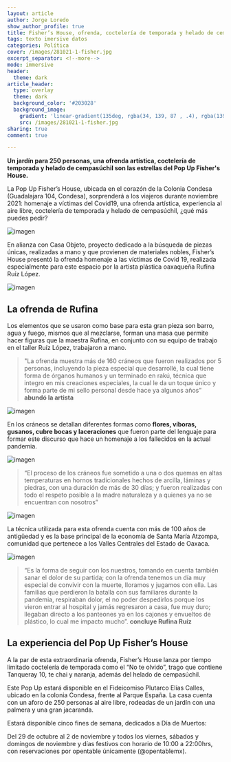 ```yaml
---
layout: article
author: Jorge Loredo 
show_author_profile: true
title: Fisher’s House, ofrenda, coctelería de temporada y helado de cempasúchil en CDMX
tags: texto imersive datos
categories: Política
cover: /images/281021-1-fisher.jpg 
excerpt_separator: <!--more-->
mode: immersive
header:
  theme: dark
article_header:
  type: overlay
  theme: dark
  background_color: '#203028'
  background_image:
    gradient: 'linear-gradient(135deg, rgba(34, 139, 87 , .4), rgba(139, 34, 139, .4))'
    src: /images/281021-1-fisher.jpg 
sharing: true
comment: true

---
```

**Un jardín para 250 personas, una ofrenda artística, coctelería de temporada y helado de cempasúchil son las estrellas del Pop Up Fisher's House.**
<!--more-->


La Pop Up Fisher’s House, ubicada en el corazón de la Colonia Condesa (Guadalajara 104, Condesa), sorprenderá a los viajeros durante noviembre 2021: homenaje a víctimas del Covid19, una ofrenda artística, experiencia al aire libre, coctelería de temporada y helado de cempasúchil, ¿qué más puedes pedir?

![imagen](/images/281021-2-fisher.jpg)

En alianza con Casa Objeto, proyecto dedicado a la búsqueda de piezas únicas, realizadas a mano y que provienen de materiales nobles, Fisher’s House presentó la ofrenda homenaje a las víctimas de Covid 19, realizada especialmente para este espacio por la artista plástica oaxaqueña Rufina Ruíz López.

![imagen](/images/281021-3-fisher.jpg)

## La ofrenda de Rufina
Los elementos que se usaron como base para esta gran pieza son barro, agua y fuego, mismos que al mezclarse, forman una masa que permite hacer figuras que la maestra Rufina, en conjunto con su equipo de trabajo en el taller Ruíz López, trabajaron a mano.


> "La ofrenda muestra más de 160 cráneos que fueron realizados por 5 personas, incluyendo la pieza especial que desarrollé, la cual tiene forma de órganos humanos y un terminado en rakú, técnica que integro en mis creaciones especiales, la cual le da un toque único y forma parte de mi sello personal desde hace ya algunos años”
**abundó la artista**

![imagen](/images/281021-4-fisher.jpg)

En los cráneos se detallan diferentes formas como **flores, víboras, gusanos, cubre bocas y laceraciones** que fueron parte del lenguaje para formar este discurso que hace un homenaje a los fallecidos en la actual pandemia.

![imagen](/images/281021-5-fisher.jpg)

> “El proceso de los cráneos fue sometido a una o dos quemas en altas temperaturas en hornos tradicionales hechos de arcilla, láminas y piedras, con una duración de más de 30 días; y fueron realizadas con todo el respeto posible a la madre naturaleza y a quienes ya no se encuentran con nosotros”

![imagen](/images/281021-6-fisher.jpg)

La técnica utilizada para esta ofrenda cuenta con más de 100 años de antigüedad y es la base principal de la economía de Santa María Atzompa, comunidad que pertenece a los Valles Centrales del Estado de Oaxaca.

![imagen](/images/281021-7-fisher.jpg)

> “Es la forma de seguir con los nuestros, tomando en cuenta también sanar el dolor de su partida; con la ofrenda tenemos un día muy especial de convivir con la muerte, lloramos y jugamos con ella. Las familias que perdieron la
batalla con sus familiares durante la pandemia, respiraban dolor, el no poder despedirlos porque los vieron entrar al hospital y jamás regresaron a casa, fue muy duro; llegaban directo a los panteones ya en los cajones y envueltos de plástico, lo cual me impacto mucho”.
**concluye Rufina Ruíz**

## La experiencia del Pop Up Fisher’s House
A la par de esta extraordinaria ofrenda, Fisher’s House lanza por tiempo limitado coctelería de temporada como
el “No te olvido”, trago que contiene Tanqueray 10, te chai y naranja, además del helado de cempasúchil.

Este Pop Up estará disponible en el Fideicomiso Plutarco Elías Calles, ubicado en la colonia Condesa, frente al Parque España. La casa cuenta con un aforo de 250 personas al aire libre, rodeadas de un jardín con una palmera y una gran jacaranda.

Estará disponible cinco fines de semana, dedicados a Día de Muertos:

Del 29 de octubre al 2 de noviembre y todos los viernes, sábados y domingos de noviembre y días festivos con horario de 10:00 a 22:00hrs, con reservaciones por opentable únicamente (@opentablemx).
